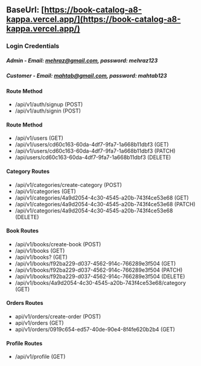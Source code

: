 ## BaseUrl: [https://book-catalog-a8-kappa.vercel.app/](https://book-catalog-a8-kappa.vercel.app/)

### Login Credentials
##### Admin - Email: mehraz@gmail.com, password: mehraz123
##### Customer - Email: mahtab@gmail.com, password: mahtab123
#### Route	Method
* /api/v1/auth/signup	(POST)
* /api/v1/auth/signin	(POST)

#### Route	Method
* /api/v1/users	(GET)
* /api/v1/users/cd60c163-60da-4df7-9fa7-1a668b11dbf3	(GET)
* /api/v1/users/cd60c163-60da-4df7-9fa7-1a668b11dbf3	(PATCH)
* /api/users/cd60c163-60da-4df7-9fa7-1a668b11dbf3	(DELETE)

#### Category Routes
* /api/v1/categories/create-category	(POST)
* /api/v1/categories	(GET)
* /api/v1/categories/4a9d2054-4c30-4545-a20b-743f4ce53e68	(GET)
* /api/v1/categories/4a9d2054-4c30-4545-a20b-743f4ce53e68	(PATCH)
* /api/v1/categories/4a9d2054-4c30-4545-a20b-743f4ce53e68	(DELETE)

#### Book Routes
* /api/v1/books/create-book	(POST)
* /api/v1/books	(GET)
* /api/v1/books?	(GET)
* /api/v1/books/f92ba229-d037-4562-914c-766289e3f504	(GET)
* /api/v1/books/f92ba229-d037-4562-914c-766289e3f504	(PATCH)
* /api/v1/books/f92ba229-d037-4562-914c-766289e3f504	(DELETE)
* /api/v1/books/4a9d2054-4c30-4545-a20b-743f4ce53e68/category	(GET)

#### Orders Routes
* api/v1/orders/create-order	(POST)
* api/v1/orders	(GET)
* api/v1/orders/0919c654-ed57-40de-90e4-8f4fe620b2b4	(GET)

#### Profile Routes
* /api/v1/profile	(GET)
